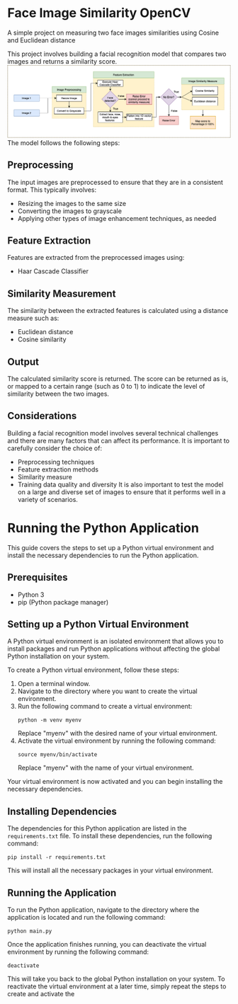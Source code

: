 # Face Image Similarity OpenCV
A simple project on measuring two face images similarities using Cosine and Euclidean distance

This project involves building a facial recognition model that compares two images and returns a similarity score. 
<br>
<img src='data/img/diagram-flow.png'>
<br>
The model follows the following steps:

## Preprocessing

The input images are preprocessed to ensure that they are in a consistent format. This typically involves:

- Resizing the images to the same size
- Converting the images to grayscale
- Applying other types of image enhancement techniques, as needed
## Feature Extraction

Features are extracted from the preprocessed images using:

- Haar Cascade Classifier
## Similarity Measurement

The similarity between the extracted features is calculated using a distance measure such as:

- Euclidean distance
- Cosine similarity

## Output

The calculated similarity score is returned. The score can be returned as is, or mapped to a certain range (such as 0 to 1) to indicate the level of similarity between the two images.

## Considerations

Building a facial recognition model involves several technical challenges and there are many factors that can affect its performance. It is important to carefully consider the choice of:

- Preprocessing techniques
- Feature extraction methods
- Similarity measure
- Training data quality and diversity
It is also important to test the model on a large and diverse set of images to ensure that it performs well in a variety of scenarios.

<h1>Running the Python Application</h1>
<p>This guide covers the steps to set up a Python virtual environment and install the necessary dependencies to run the Python application.</p>
<h2>Prerequisites</h2>
<ul>
  <li>Python 3</li>
  <li>pip (Python package manager)</li>
</ul>
<h2>Setting up a Python Virtual Environment</h2>
<p>A Python virtual environment is an isolated environment that allows you to install packages and run Python applications without affecting the global Python installation on your system.</p>
<p>To create a Python virtual environment, follow these steps:</p>
<ol>
  <li>Open a terminal window.</li>
  <li>Navigate to the directory where you want to create the virtual environment.</li>
  <li>Run the following command to create a virtual environment:
  <pre><code>python -m venv myenv</code></pre>
  Replace "myenv" with the desired name of your virtual environment.</li>
  <li>Activate the virtual environment by running the following command:
  <pre><code>source myenv/bin/activate</code></pre>
  Replace "myenv" with the name of your virtual environment.</li>
</ol>
<p>Your virtual environment is now activated and you can begin installing the necessary dependencies.</p>
<h2>Installing Dependencies</h2>
<p>The dependencies for this Python application are listed in the <code>requirements.txt</code> file. To install these dependencies, run the following command:</p>
<pre><code>pip install -r requirements.txt</code></pre>
<p>This will install all the necessary packages in your virtual environment.</p>
<h2>Running the Application</h2>
<p>To run the Python application, navigate to the directory where the application is located and run the following command:</p>
<pre><code>python main.py</code></pre>
<p>Once the application finishes running, you can deactivate the virtual environment by running the following command:</p>
<pre><code>deactivate</code></pre>
<p>This will take you back to the global Python installation on your system. To reactivate the virtual environment at a later time, simply repeat the steps to create and activate the
